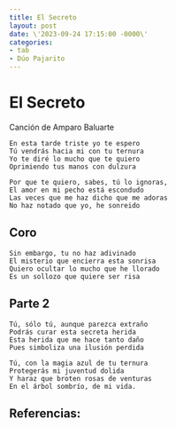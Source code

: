 ```yaml
---
title: El Secreto
layout: post
date: \'2023-09-24 17:15:00 -0000\'
categories:
- tab
- Dúo Pajarito
---
```


# El Secreto

Canción de Amparo Baluarte

~~~
En esta tarde triste yo te espero
Tú vendrás hacia mi con tu ternura
Yo te diré lo mucho que te quiero
Oprimiendo tus manos con dulzura
~~~

~~~
Por que te quiero, sabes, tú lo ignoras,
El amor en mi pecho está escondudo
Las veces que me haz dicho que me adoras
No haz notado que yo, he sonreido
~~~


## Coro

~~~
Sin embargo, tu no haz adivinado
El misterio que encierra esta sonrisa
Quiero ocultar lo mucho que he llorado
Es un sollozo que quiere ser risa
~~~

## Parte 2

~~~
Tú, sólo tú, aunque parezca extraño
Podrás curar esta secreta herida
Esta herida que me hace tanto daño
Pues simboliza una ilusión perdida
~~~

~~~
Tú, con la magia azul de tu ternura
Protegerás mi juventud dolida
Y haraz que broten rosas de venturas
En el árbol sombrío, de mi vida.
~~~

Referencias:
- 
